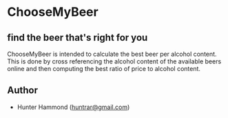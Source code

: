 # ChooseMyBeer

## find the beer that's right for you
ChooseMyBeer is intended to calculate the best beer per alcohol content. This is done by cross referencing the alcohol content of the available beers online and then computing the best ratio of price to alcohol content.

## Author
* Hunter Hammond (huntrar@gmail.com)

